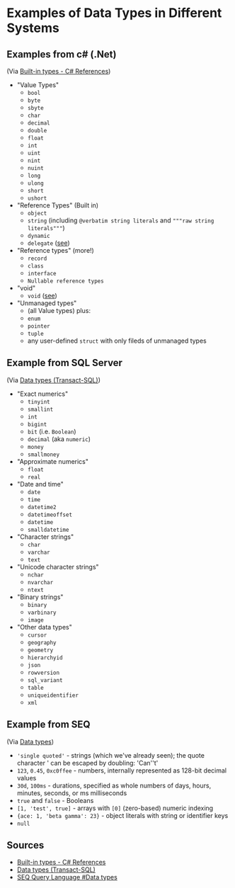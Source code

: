 # Examples of Data Types in Different Systems

## Examples from c# (.Net)

(Via [Built-in types - C# References](https://learn.microsoft.com/en-us/dotnet/csharp/language-reference/builtin-types/built-in-types))

- "Value Types"
  - `bool`
  - `byte`
  - `sbyte`
  - `char`
  - `decimal`
  - `double`
  - `float`
  - `int`
  - `uint`
  - `nint`
  - `nuint`
  - `long`
  - `ulong`
  - `short`
  - `ushort`
- "Reference Types" (Built in)
  - `object`
  - `string` (including `@verbatim string literals` and `"""raw string literals"""`)
  - `dynamic`
  - `delegate` ([see](https://learn.microsoft.com/en-us/dotnet/csharp/language-reference/builtin-types/reference-types#the-delegate-type))
- "Reference types" (more!)
  - `record`
  - `class`
  - `interface`
  - `Nullable reference types`
- "void"
  - `void`  ([see](https://learn.microsoft.com/en-us/dotnet/csharp/language-reference/builtin-types/void))
- "Unmanaged types"
  - (all Value types) plus:
  - `enum`
  - `pointer`
  - `tuple`
  - any user-defined `struct` with only fileds of unmanaged types

## Example from SQL Server

(Via [Data types (Transact-SQL)](https://learn.microsoft.com/en-us/sql/t-sql/data-types/data-types-transact-sql))

- "Exact numerics"
  - `tinyint`
  - `smallint`
  - `int`
  - `bigint`
  - `bit` (i.e. `Boolean`)
  - `decimal` (aka `numeric`)
  - `money`
  - `smallmoney`
- "Approximate numerics"
  - `float`
  - `real`
- "Date and time"
  - `date`
  - `time`
  - `datetime2`
  - `datetimeoffset`
  - `datetime`
  - `smalldatetime`
- "Character strings"
  - `char`
  - `varchar`
  - `text`
- "Unicode character strings"
  - `nchar`
  - `nvarchar`
  - `ntext`
- "Binary strings"
  - `binary`
  - `varbinary`
  - `image`
- "Other data types"
  - `cursor`
  - `geography`
  - `geometry`
  - `hierarchyid`
  - `json`
  - `rowversion`
  - `sql_variant`
  - `table`
  - `uniqueidentifier`
  - `xml`

## Example from  SEQ

(Via [Data types](https://docs.datalust.co/docs/the-seq-query-language#data-types))

- `'single quoted'` - strings (which we've already seen); the quote character ' can be escaped by doubling: 'Can''t'
- `123`, `0.45`, `0xc0ffee` - numbers, internally represented as 128-bit decimal values
- `30d`, `100ms` - durations, specified as whole numbers of days, hours, minutes, seconds, or ms milliseconds
- `true` and `false` - Booleans
- `[1, 'test', true]` - arrays with `[0]` (zero-based) numeric indexing
- `{ace: 1, 'beta gamma': 23}` - object literals with string or identifier keys
- `null`

## Sources

- [Built-in types - C# References](https://learn.microsoft.com/en-us/dotnet/csharp/language-reference/builtin-types/built-in-types)
- [Data types (Transact-SQL)](https://learn.microsoft.com/en-us/sql/t-sql/data-types/data-types-transact-sql)
- [SEQ Query Language #Data types](https://docs.datalust.co/docs/the-seq-query-language#data-types)
